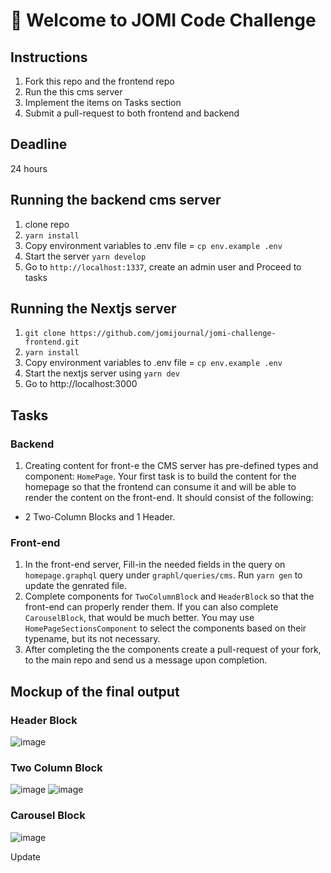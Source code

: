 # 🚀 Welcome to JOMI Code Challenge

## Instructions

1. Fork this repo and the frontend repo
2. Run the this cms server
3. Implement the items on Tasks section
4. Submit a pull-request to both frontend and backend

## Deadline
24 hours

## Running the backend cms server

1. clone repo
2. `yarn install`
3. Copy environment variables to .env file = `cp env.example .env`
4. Start the server `yarn develop`
5. Go to `http://localhost:1337`, create an admin user and Proceed to tasks

## Running the Nextjs server

1. `git clone https://github.com/jomijournal/jomi-challenge-frontend.git`
2. `yarn install`
3. Copy environment variables to .env file = `cp env.example .env`
4. Start the nextjs server using `yarn dev`
5. Go to http://localhost:3000

## Tasks

### Backend

1. Creating content for front-e the CMS server has pre-defined types and component: `HomePage`. Your first task is to build the content for the homepage so that the frontend can consume it and will be able to render the content on the front-end. It should consist of the following:

- 2 Two-Column Blocks and 1 Header.

### Front-end

1. In the front-end server, Fill-in the needed fields in the query on `homepage.graphql` query under `graphl/queries/cms`. Run `yarn gen` to update the genrated file.
2. Complete components for `TwoColumnBlock` and `HeaderBlock` so that the front-end can properly render them. If you can also complete `CarouselBlock`, that would be much better. You may use `HomePageSectionsComponent` to select the components based on their typename, but its not necessary.
3. After completing the the components create a pull-request of your fork, to the main repo and send us a message upon completion.

## Mockup of the final output
### Header Block
![image](https://user-images.githubusercontent.com/10172560/164224358-9de2789a-0c3e-4a5d-aa56-68129194e104.png)

### Two Column Block
![image](https://user-images.githubusercontent.com/10172560/164224267-b39ebb80-e0c6-42cd-8e39-6d296ca52e07.png)
![image](https://user-images.githubusercontent.com/10172560/164224300-ff257823-b477-4a78-ace3-acf8fcee6276.png)

### Carousel Block
![image](https://user-images.githubusercontent.com/10172560/164224408-ef0703ef-d774-4ed2-8b56-4225614c455f.png)


Update
